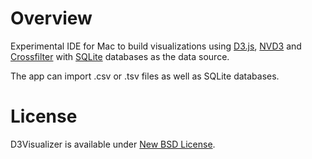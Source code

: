Overview
========

Experimental IDE for Mac to build visualizations using [D3.js](http://d3js.org/), [NVD3](http://nvd3.org/) and [Crossfilter](http://square.github.io/crossfilter/) with [SQLite](http://www.sqlite.org/) databases as the data source.

The app can import .csv or .tsv files as well as SQLite databases.

License
=======

D3Visualizer is available under [New BSD License](LICENSE).
